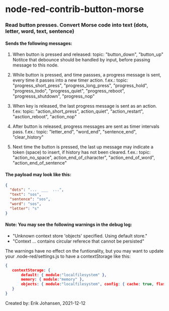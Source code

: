 # node-red-contrib-button-morse
### Read button presses. Convert Morse code into text (dots, letter, word, text, sentence)

#### Sends the following messages:

1) When button is pressed and released:
   topic: "button_down", "button_up"
   Notitce that debounce should be handled by input, before passing message to this node.

2) While button is pressed, and time passses, a progress message is sent,
   every time it passes into a new timer action.
   f.ex.:
   topic: "progress_short_press", "progress_long_press", "progress_hold", "progress_todo", "progress_quiet", "progress_reboot", "progresss_shutdown", "progress_nop"

3) When key is released, the last progress message is sent as an action.
   f.ex:
   topic: "action_short_press", action_quiet", "action_restart", "asction_reboot", "action_nop"

4) After button is released, progress messages are sent as timer intervals pass.
   f.ex.:
   topic: "letter_end", "word_end", "sentence_end", "clear_history"

5) Next time the button is pressed, the last up message may indicate a token (space) to insert, if history has not been cleared.
   f.ex.:
   topic: "action_no_space", action_end_of_character", "action_end_of_word", "action_end_of_sentence"

#### The payload may look like this:
```json
{
  "dots": "...  ___  ...",
  "text": "sos",
  "sentence": "sos",
  "word": "sos",
  "letter": "s"
}
```

#### Note: You may see the following warnings in the debug log:  
-  "Unknown context store 'objects' specified. Using default store."
-  "Context ... contains circular referece that cannot be persisted"

  The warnings have no effect on the funtionality, but you may want to
  update your .node-red/settings.js to have a contextStorage like this:
  ```json
  {
     contextStorage: {
         default: { module:"localfilesystem" },
         memory: { module:"memory" },
         objects: { module:"localfilesystem", config: { cache: true, flushInterval: 28800 } }
     }
  }
   ```
Created by: Erik Johansen, 2021-12-12

